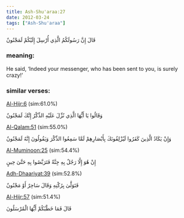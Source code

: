 ```yaml
---
title: Ash-Shu'araa:27
date: 2012-03-24
tags: ["Ash-Shu'araa"]
---
```

قَالَ إِنَّ رَسُولَكُمُ الَّذِي أُرْسِلَ إِلَيْكُمْ لَمَجْنُونٌ
### meaning: 
He said, ‘Indeed your messenger, who has been sent to you, is surely crazy!’
### similar verses: 

[Al-Hijr:6](/15/6) (sim:61.0%)

وَقَالُوا يَا أَيُّهَا الَّذِي نُزِّلَ عَلَيْهِ الذِّكْرُ إِنَّكَ لَمَجْنُونٌ

[Al-Qalam:51](/68/51) (sim:55.0%)

وَإِنْ يَكَادُ الَّذِينَ كَفَرُوا لَيُزْلِقُونَكَ بِأَبْصَارِهِمْ لَمَّا سَمِعُوا الذِّكْرَ وَيَقُولُونَ إِنَّهُ لَمَجْنُونٌ

[Al-Muminoon:25](/23/25) (sim:54.4%)

إِنْ هُوَ إِلَّا رَجُلٌ بِهِ جِنَّةٌ فَتَرَبَّصُوا بِهِ حَتَّىٰ حِينٍ

[Adh-Dhaariyat:39](/51/39) (sim:52.8%)

فَتَوَلَّىٰ بِرُكْنِهِ وَقَالَ سَاحِرٌ أَوْ مَجْنُونٌ

[Al-Hijr:57](/15/57) (sim:51.4%)

قَالَ فَمَا خَطْبُكُمْ أَيُّهَا الْمُرْسَلُونَ
